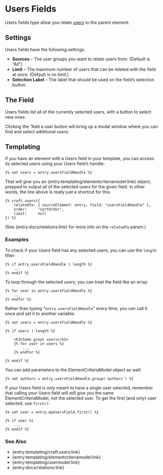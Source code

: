 Users Fields
============

Users fields type allow you relate [users]({entry:docs/users}) to the parent element.

## Settings

Users fields have the following settings:

* **Sources** – The user groups you want to relate users from. (Default is “All”)
* **Limit** – The maximum number of users that can be related with the field at once. (Default is no limit.)
* **Selection Label** – The label that should be used on the field’s selection button.


## The Field

Users fields list all of the currently selected users, with a button to select new ones:

Clicking the “Add a user button will bring up a modal window where you can find and select additional users:

## Templating

If you have an element with a Users field in your template, you can access its selected users using your Users field’s handle:

```twig
{% set users = entry.usersFieldHandle %}
```

That will give you an {entry:templating/elementcriteriamodel:link} object, prepped to output all of the selected users for the given field. In other words, the line above is really just a shortcut for this:

```twig
{% craft.users({
    relatedTo: { sourceElement: entry, field: "usersFieldHandle" },
    order:     "sortOrder",
    limit:     null
}) %}
```

(See {entry:docs/relations:link} for more info on the `relatedTo` param.)

### Examples

To check if your Users field has any selected users, you can use the `length` filter:

```twig
{% if entry.usersFieldHandle | length %}
    ...
{% endif %}
```

To loop through the selected users, you can treat the field like an array:

```twig
{% for user in entry.usersFieldHandle %}
    ...
{% endfor %}
```

Rather than typing “`entry.usersFieldHandle`” every time, you can call it once and set it to another variable:

```twig
{% set users = entry.usersFieldHandle %}

{% if users | length %}

    <h3>Some great users</h3>
    {% for user in users %}
        ...
    {% endfor %}

{% endif %}
```

You can add parameters to the ElementCriteriaModel object as well:

```twig
{% set authors = entry.usersFieldHandle.group('authors') %}
```

If your Users field is only meant to have a single user selected, remember that calling your Users field will still give you the same ElementCriteriaModel, not the selected user. To get the first (and only) user selected, use `first()`:

```twig
{% set user = entry.myUsersField.first() %}

{% if user %}
    ...
{% endif %}
```


### See Also

* {entry:templating/craft.users:link}
* {entry:templating/elementcriteriamodel:link}
* {entry:templating/usermodel:link}
* {entry:docs/relations:link}
